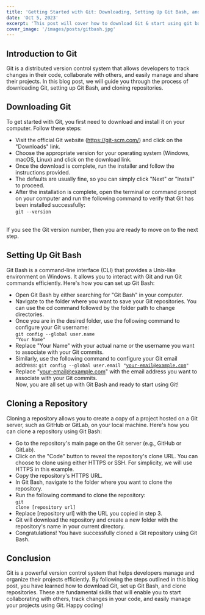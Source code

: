 ```yaml
---
title: 'Getting Started with Git: Downloading, Setting Up Git Bash, and Cloning Repositories'
date: 'Oct 5, 2023'
excerpt: 'This post will cover how to download Git & start using git bash'
cover_image: '/images/posts/gitbash.jpg'
---
```




## Introduction to Git
Git is a distributed version control system that allows developers to track changes in their code, collaborate with others, and easily manage and share their projects. In this blog post, we will guide you through the process of downloading Git, setting up Git Bash, and cloning repositories.

## Downloading Git
To get started with Git, you first need to download and install it on your computer. Follow these steps:

- Visit the official Git website (https://git-scm.com/) and click on the "Downloads" link.
- Choose the appropriate version for your operating system (Windows, macOS, Linux) and click on the download link.
- Once the download is complete, run the installer and follow the instructions provided.
- The defaults are usually fine, so you can simply click "Next" or "Install" to proceed.
- After the installation is complete, open the terminal or command prompt on your computer and run the following command to verify that Git has been installed successfully:<br>
<code>git --version</code>
<br>
If you see the Git version number, then you are ready to move on to the next step.

## Setting Up Git Bash
Git Bash is a command-line interface (CLI) that provides a Unix-like environment on Windows. It allows you to interact with Git and run Git commands efficiently. Here's how you can set up Git Bash:

- Open Git Bash by either searching for "Git Bash" in your computer.
- Navigate to the folder where you want to save your Git repositories. You can use the cd command followed by the folder path to change directories.
- Once you are in the desired folder, use the following command to configure your Git username:<br>
<code>git config --global user.name "Your Name"</code>
- Replace "Your Name" with your actual name or the username you want to associate with your Git commits.
- Similarly, use the following command to configure your Git email address:
 <code>git config --global user.email "your-email@example.com"</code>
- Replace "your-email@example.com" with the email address you want to associate with your Git commits.<br>
Now, you are all set up with Git Bash and ready to start using Git!

## Cloning a Repository
Cloning a repository allows you to create a copy of a project hosted on a Git server, such as GitHub or GitLab, on your local machine. Here's how you can clone a repository using Git Bash:

- Go to the repository's main page on the Git server (e.g., GitHub or GitLab).
- Click on the "Code" button to reveal the repository's clone URL. You can choose to clone using either HTTPS or SSH. For simplicity, we will use HTTPS in this example.
- Copy the repository's HTTPS URL.
- In Git Bash, navigate to the folder where you want to clone the repository.
- Run the following command to clone the repository:<br>
<code>git clone [repository url]</code>
- Replace [repository url] with the URL you copied in step 3.
- Git will download the repository and create a new folder with the repository's name in your current directory.
- Congratulations! You have successfully cloned a Git repository using Git Bash.

## Conclusion
Git is a powerful version control system that helps developers manage and organize their projects efficiently. By following the steps outlined in this blog post, you have learned how to download Git, set up Git Bash, and clone repositories. These are fundamental skills that will enable you to start collaborating with others, track changes in your code, and easily manage your projects using Git. Happy coding!